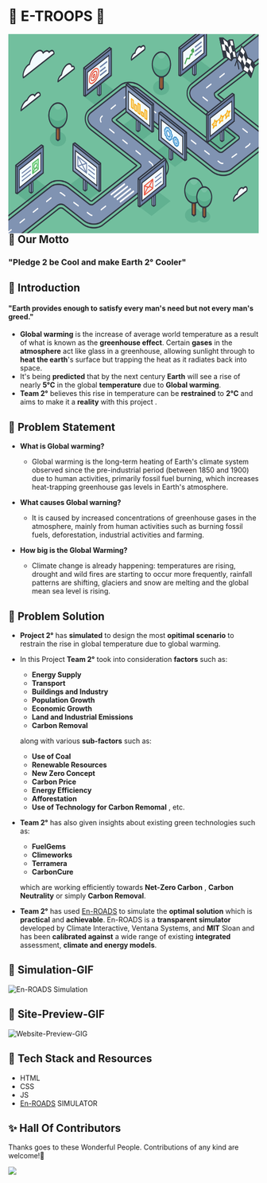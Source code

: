 # :pushpin:  E-TROOPS 🚨

<img src="./photos/roadmap.png" alt="Save Earth" height="400" align="right">

## 🌟 Our Motto

### "Pledge 2 be Cool and make Earth 2&#176; Cooler"

## 🌟 Introduction

#### "Earth provides enough to satisfy every man's need but not every man's greed."

* __Global warming__ is the increase of average world temperature as a result of what is known as the __greenhouse effect__. Certain __gases__ in the __atmosphere__ act like glass in a greenhouse, allowing sunlight through to __heat the earth__'s surface but trapping the heat as it radiates back into space.
* It's being __predicted__ that by the next century __Earth__ will see a rise of nearly __5&#176;C__ in the global __temperature__ due to __Global warming__.
* __Team 2&#176;__ believes this rise in temperature can be __restrained__ to __2&#176;C__ and aims to make it a __reality__ with this project .

## 🌟 Problem Statement

* __What is Global warming?__

  * Global warming is the long-term heating of Earth's climate system observed since the pre-industrial period (between 1850 and 1900) due to human activities, primarily fossil fuel burning, which increases heat-trapping greenhouse gas levels in Earth's atmosphere.

* __What causes Global warning?__

    * It is caused by increased concentrations of greenhouse gases in the atmosphere, mainly from human activities such as burning fossil fuels, deforestation, industrial activities and farming.

* __How big is the Global Warming?__

    * Climate change is already happening: temperatures are rising, drought and wild fires are starting to occur more frequently, rainfall patterns are shifting, glaciers and snow are melting and the global mean sea level is rising.


##  🌟 Problem Solution

* __Project 2&#176;__ has __simulated__ to design the most __opitimal scenario__ to restrain the rise in global temperature due to global warming.
* In this Project __Team 2&#176;__ took into consideration __factors__ such as:
 
     * __Energy Supply__  
     * __Transport__
     * __Buildings and Industry__
     * __Population Growth__
     * __Economic Growth__
     * __Land and Industrial Emissions__
     * __Carbon Removal__

     along with various __sub-factors__ such as:

     * __Use of Coal__
     * __Renewable Resources__
     * __New Zero Concept__
     * __Carbon Price__
     * __Energy Efficiency__
     * __Afforestation__
     * __Use of Technology for Carbon Remomal__ , etc.
 
* __Team 2&#176;__ has also given insights about existing green technologies such as:
 
     * __FuelGems__
     * __Climeworks__
     * __Terramera__
     * __CarbonCure__
 
  which are working efficiently towards __Net-Zero Carbon__ , __Carbon Neutrality__ or simply __Carbon Removal__.

* __Team 2&#176;__ has used [En-ROADS](https://en-roads.climateinteractive.org/scenario.html?v=21.8.0) to simulate the __optimal solution__ which is __practical__ and __achievable__. En-ROADS is a __transparent simulator__ developed by Climate Interactive, Ventana Systems, and __MIT__ Sloan and has been __calibrated against__ a wide range of existing __integrated__ assessment, __climate and energy models__.

##  🌟 Simulation-GIF
![En-ROADS Simulation](public/simulation.gif)

##  🌟 Site-Preview-GIF
![Website-Preview-GIG](public/site-demo.gif)

##  🌟 Tech Stack and Resources
  
  * HTML
  * CSS
  * JS
  * [En-ROADS](https://www.climateinteractive.org/tools/en-roads/) SIMULATOR

## ✨ Hall Of Contributors

Thanks goes to these Wonderful People. Contributions of any kind are welcome!🚀

<!-- ALL-CONTRIBUTORS-LIST:START - Do not remove or modify this section -->
<!-- prettier-ignore-start -->
<!-- markdownlint-disable -->

<a href="https://github.com/The-CODE-Plus-Plus-Community/2-Degree-HackACode/contributors">
  <img src="https://contrib.rocks/image?repo=The-CODE-Plus-Plus-Community/2-Degree-HackACode" />
</a>

